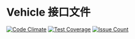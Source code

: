 # Vehicle 接口文件

[![Code Climate](https://codeclimate.com/github/nmchgx/Vehicle/badges/gpa.svg)](https://codeclimate.com/github/nmchgx/Vehicle)  [![Test Coverage](https://codeclimate.com/github/nmchgx/Vehicle/badges/coverage.svg)](https://codeclimate.com/github/nmchgx/Vehicle/coverage)  [![Issue Count](https://codeclimate.com/github/nmchgx/Vehicle/badges/issue_count.svg)](https://codeclimate.com/github/nmchgx/Vehicle)

